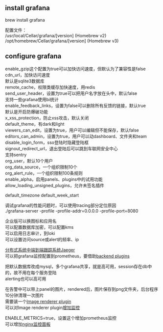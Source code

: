 ## install grafana

brew install grafana  

配置文件：  
/usr/local/Cellar/grafana/[version] (Homebrew v2)
/opt/homebrew/Cellar/grafana/[version] (Homebrew v3)  

## configure grafana

enable_gzip这个配置为true可以加快访问速度，但默认为了兼容性是false  
cdn_url，加快访问速度  
默认是sqlite3数据库  
remote_cache，权限类缓存加快速度，用redis  
send_user_header，设置为true可以把用户名字放在头中，默认false  
支持一些grafana使用bi统计  
enable_feedback_links，设置为false可以删除所有反馈的链接，默认true  
默认是开启防爆破功能  
x_xss_protection，防止xss攻击，默认关闭  
default_theme，有dark和light  
viewers_can_edit，设置为true，用户可以编辑但不能保存，默认false  
editors_can_admin，设置为true，用户可以动dashboard、文件夹和team  
disable_login_form，sso登陆时隐藏登陆框  
signout_redirect_url，退出登陆后可以跳到车联网安全中心  
支持sentry  
org_user，默认10个用户  
org_data_source，一个组织限制10个  
org_alert_rule，一个组织限制100条规则  
enable_alpha，启用panels、plugins中的试用功能  
allow_loading_unsigned_plugins，允许未签名插件  

default_timezone 
default_week_start  

调试grafana的性能问题时，可以使用tracing部分定位原因  
./grafana-server -profile -profile-addr=0.0.0.0 -profile-port=8080  

企业版可以换图标和应用名  
可以配置数据库加密，可以配置kms    
可以启用日志审计，到loki  
可以设置访问source或alert的频率、ip  

[分布式系统中端到端跟踪系统Jaeger](https://www.jaegertracing.io/)  
可以把grafana监控配置到prometheus，要借助[backend plugins](https://grafana.com/docs/grafana/latest/developers/plugins/backend/)  

把默认数据库改成mysql，多个grafana共享，就是高可用，session存在db中的，故不用在每个服务登陆    
alerting也可以高可用  

在告警中可以带上panel的图片，rendered后，图片保存到png文件夹，后台程序10分钟清理一次图片  
需要装一个[Image renderer plugin](https://grafana.com/grafana/plugins/grafana-image-renderer/#installation)  
可以对Image renderer plugin[增加监控](https://grafana.com/docs/grafana/latest/setup-grafana/image-rendering/monitoring/)  

ENABLE_METRICS=true，设置这个增加prometheus监控  
可以增加[nginx监控面板](https://github.com/gilbN/lsio-docker-mods/tree/master/letsencrypt/geoip2-nginx-stats)
